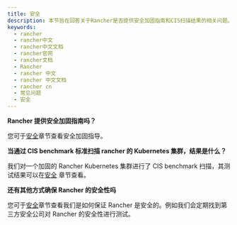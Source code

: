 ```yaml
---
title: 安全
description: 本节旨在回答关于Rancher是否提供安全加固指南和CIS扫描结果的相关问题。
keywords:
  - rancher
  - rancher中文
  - rancher中文文档
  - rancher官网
  - rancher文档
  - Rancher
  - rancher 中文
  - rancher 中文文档
  - rancher cn
  - 常见问题
  - 安全
---
```


**Rancher 提供安全加固指南吗？**

您可于[安全](/docs/rancher2.5/security/)章节查看安全加固指导。

**当通过 CIS benchmark 标准扫描 rancher 的 Kubernetes 集群，结果是什么？**

我们对一个加固的 Rancher Kubernetes 集群进行了 CIS benchmark 扫描，其测试结果可以在[安全](/docs/rancher2.5/security/) 章节查看。

**还有其他方式确保 Rancher 的安全性吗**

您可于[安全](/docs/rancher2.5/security/)章节查看我们是如何保证 Rancher 是安全的。例如我们会定期找到第三方安全公司对 Rancher 的安全性进行测试。
